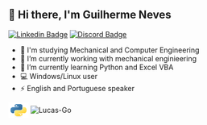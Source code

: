 <h2> 👋 Hi there, I'm Guilherme Neves</h2>

[![Linkedin Badge](https://img.shields.io/badge/-Linkedin-blue?style=for-the-badge&logo=Linkedin&logoColor=white&link=https://github.com/lbarcat)](https://www.linkedin.com/in/guilherme-francisco-neves-b361b31a7/)
[![Discord Badge](https://img.shields.io/badge/Discord-5865F2?style=for-the-badge&logo=discord&logoColor=white)](https://discord.gg/he4rt)

- 👀 I'm studying Mechanical and Computer Engineering
- 🔭 I’m currently working with mechanical enginieering
- 🌱 I’m currently learning Python and Excel VBA 
- 💻 Windows/Linux user
- ⚡  English and Portuguese speaker 

<img align="center" alt="Lucas-Python" height="30" width="40" src="https://raw.githubusercontent.com/devicons/devicon/master/icons/python/python-original.svg" style="max-width: 100%;"> <img align="center" alt="Lucas-Go" height="30" width="" src="https://d33wubrfki0l68.cloudfront.net/563a38d3ea3ca39e5618c82ea7bb979d19b73526/2223b/images/uploads/2019/09/excel-logo.png" style="max-width: 100%;">

